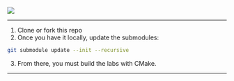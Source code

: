 
![](https://ci.appveyor.com/api/projects/status/58q70s02aettjai5?svg=true)

---

1. Clone or fork this repo
0. Once you have it locally, update the submodules:

```bash 
git submodule update --init --recursive
```

3. From there, you must build the labs with CMake.

---
